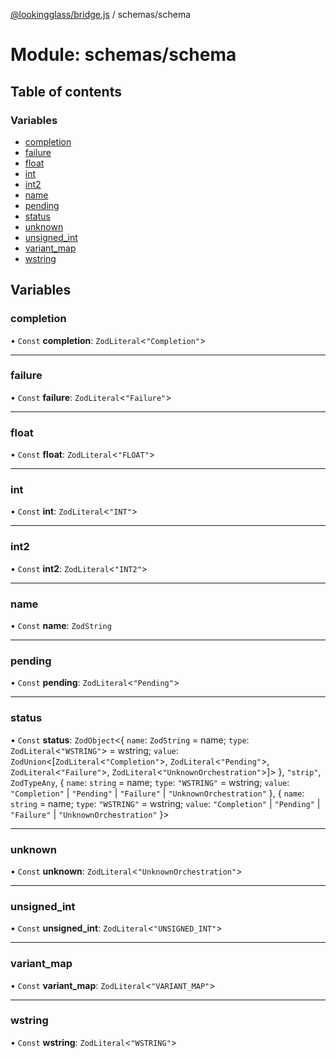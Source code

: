 [@lookingglass/bridge.js](../README.md) / schemas/schema

# Module: schemas/schema

## Table of contents

### Variables

- [completion](schemas_schema.md#completion)
- [failure](schemas_schema.md#failure)
- [float](schemas_schema.md#float)
- [int](schemas_schema.md#int)
- [int2](schemas_schema.md#int2)
- [name](schemas_schema.md#name)
- [pending](schemas_schema.md#pending)
- [status](schemas_schema.md#status)
- [unknown](schemas_schema.md#unknown)
- [unsigned\_int](schemas_schema.md#unsigned_int)
- [variant\_map](schemas_schema.md#variant_map)
- [wstring](schemas_schema.md#wstring)

## Variables

### completion

• `Const` **completion**: `ZodLiteral`<``"Completion"``\>

___

### failure

• `Const` **failure**: `ZodLiteral`<``"Failure"``\>

___

### float

• `Const` **float**: `ZodLiteral`<``"FLOAT"``\>

___

### int

• `Const` **int**: `ZodLiteral`<``"INT"``\>

___

### int2

• `Const` **int2**: `ZodLiteral`<``"INT2"``\>

___

### name

• `Const` **name**: `ZodString`

___

### pending

• `Const` **pending**: `ZodLiteral`<``"Pending"``\>

___

### status

• `Const` **status**: `ZodObject`<{ `name`: `ZodString` = name; `type`: `ZodLiteral`<``"WSTRING"``\> = wstring; `value`: `ZodUnion`<[`ZodLiteral`<``"Completion"``\>, `ZodLiteral`<``"Pending"``\>, `ZodLiteral`<``"Failure"``\>, `ZodLiteral`<``"UnknownOrchestration"``\>]\>  }, ``"strip"``, `ZodTypeAny`, { `name`: `string` = name; `type`: ``"WSTRING"`` = wstring; `value`: ``"Completion"`` \| ``"Pending"`` \| ``"Failure"`` \| ``"UnknownOrchestration"``  }, { `name`: `string` = name; `type`: ``"WSTRING"`` = wstring; `value`: ``"Completion"`` \| ``"Pending"`` \| ``"Failure"`` \| ``"UnknownOrchestration"``  }\>

___

### unknown

• `Const` **unknown**: `ZodLiteral`<``"UnknownOrchestration"``\>

___

### unsigned\_int

• `Const` **unsigned\_int**: `ZodLiteral`<``"UNSIGNED_INT"``\>

___

### variant\_map

• `Const` **variant\_map**: `ZodLiteral`<``"VARIANT_MAP"``\>

___

### wstring

• `Const` **wstring**: `ZodLiteral`<``"WSTRING"``\>
